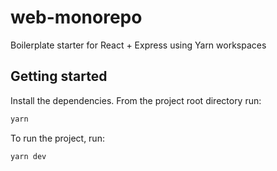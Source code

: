 # web-monorepo

Boilerplate starter for React + Express using Yarn workspaces

## Getting started

Install the dependencies. From the project root directory run:

```js
yarn
```

To run the project, run:

```js
yarn dev
```